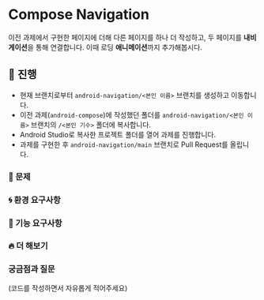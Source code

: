 # Compose Navigation
이전 과제에서 구현한 페이지에 더해 다른 페이지를 하나 더 작성하고, 두 페이지를 **내비게이션**을 통해 연결합니다. 이때 로딩 **애니메이션**까지 추가해봅시다.

## 📐 진행
- 현재 브랜치로부터 `android-navigation/<본인 이름>` 브랜치를 생성하고 이동합니다.
- 이전 과제(`android-compose`)에 작성했던 폴더를 `android-navigation/<본인 이름>` 브랜치의 `/<본인 기수>` 폴더에 복사합니다.
- Android Studio로 복사한 프로젝트 폴더를 열어 과제를 진행합니다.
- 과제를 구현한 후 `android-navigation/main` 브랜치로 Pull Request를 올립니다.

### 📑 문제

### 🌀 환경 요구사항

### 🧸 기능 요구사항

### 🔥 더 해보기

### 궁금점과 질문
(코드를 작성하면서 자유롭게 적어주세요)
